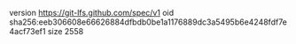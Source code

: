 version https://git-lfs.github.com/spec/v1
oid sha256:eeb306608e66626884dfbdb0be1a1176889dc3a5495b6e4248fdf7e4acf73ef1
size 2558
